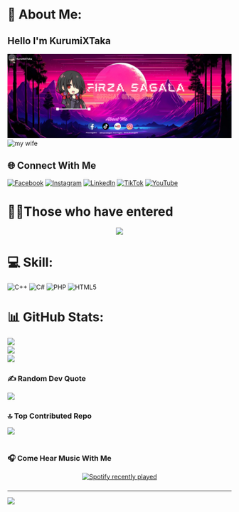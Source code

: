 # 💫 About Me:
## Hello I'm KurumiXTaka<br>
![banner](img/3000.png)
![my wife](img/kurumi.gif)

## 🌐 Connect With Me
[![Facebook](https://img.shields.io/badge/Facebook-%231877F2.svg?logo=Facebook&logoColor=white)](https://facebook.com/kang.kenang.560) [![Instagram](https://img.shields.io/badge/Instagram-%23E4405F.svg?logo=Instagram&logoColor=white)](https://instagram.com/mas.firzasagala) [![LinkedIn](https://img.shields.io/badge/LinkedIn-%230077B5.svg?logo=linkedin&logoColor=white)](https://linkedin.com/in/firza-sagala-169504364) [![TikTok](https://img.shields.io/badge/TikTok-%23000000.svg?logo=TikTok&logoColor=white)](https://tiktok.com/@lmao.banged) [![YouTube](https://img.shields.io/badge/YouTube-%23FF0000.svg?logo=YouTube&logoColor=white)](https://youtube.com/@firzasagala8686) 

# 🙎‍♂️Those who have entered
<div align="center">
  <img src="https://profile-counter.glitch.me/KurumiXTaka/count.svg?" width="300" />
</div>

###

# 💻 Skill:
![C++](https://img.shields.io/badge/c++-%2300599C.svg?style=for-the-badge&logo=c%2B%2B&logoColor=white) ![C#](https://img.shields.io/badge/c%23-%23239120.svg?style=for-the-badge&logo=csharp&logoColor=white) ![PHP](https://img.shields.io/badge/php-%23777BB4.svg?style=for-the-badge&logo=php&logoColor=white) ![HTML5](https://img.shields.io/badge/html5-%23E34F26.svg?style=for-the-badge&logo=html5&logoColor=white)
# 📊 GitHub Stats:
![](https://github-readme-stats.vercel.app/api?username=KurumiXTaka&theme=omni&hide_border=false&include_all_commits=false&count_private=false)<br/>
![](https://nirzak-streak-stats.vercel.app/?user=KurumiXTaka&theme=omni&hide_border=false)<br/>
![](https://github-readme-stats.vercel.app/api/top-langs/?username=KurumiXTaka&theme=omni&hide_border=false&include_all_commits=false&count_private=false&layout=compact)

### ✍️ Random Dev Quote
![](https://quotes-github-readme.vercel.app/api?type=horizontal&theme=radical)

### 🔝 Top Contributed Repo
![](https://github-contributor-stats.vercel.app/api?username=KurumiXTaka&limit=5&theme=dark&combine_all_yearly_contributions=true)

#

### 🎧 Come Hear Music With Me
<div align="center">
  <a href="https://open.spotify.com/user/31uowwakej2gs7gslhvpl7qatoum">
    <img src="https://spotify-recently-played-readme.vercel.app/api?user=31uowwakej2gs7gslhvpl7qatoum&count=5" alt="Spotify recently played"  />
  </a>
</div>

###
---

[![](https://visitcount.itsvg.in/api?id=KurumiXTaka&icon=5&color=0)](https://visitcount.itsvg.in)



<!-- Proudly created with GPRM ( https://gprm.itsvg.in ) -->


<!--
**KurumiXTaka/KurumiXTaka** is a ✨ _special_ ✨ repository because its `README.md` (this file) appears on your GitHub profile.

Here are some ideas to get you started:

- 🔭 I’m currently working on ...
- 🌱 I’m currently learning ...
- 👯 I’m looking to collaborate on ...
- 🤔 I’m looking for help with ...
- 💬 Ask me about ...
- 📫 How to reach me: ...
- 😄 Pronouns: ...
- ⚡ Fun fact: ...
-->
